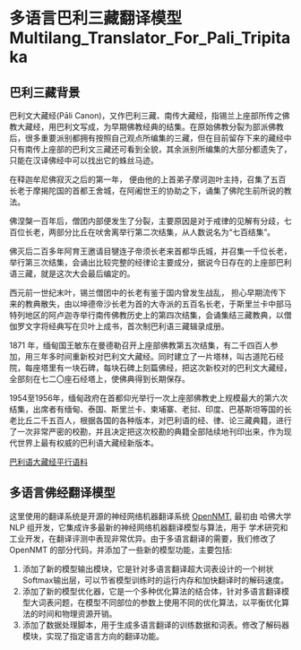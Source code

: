 # 多语言巴利三藏翻译模型 Multilang_Translator_For_Pali_Tripitaka

## 巴利三藏背景
巴利文大藏经(Pāli Canon)，又作巴利三藏、南传大藏经，指锡兰上座部所传之佛教大藏经，用巴利文写成，为早期佛教经典的结集。在原始佛教分裂为部派佛教后，很多重要派别都拥有按照自己观点所编集的三藏，但在目前留存下来的藏经中只有南传上座部的巴利文三藏还可看到全貌，其余派别所编集的大部分都遗失了，只能在汉译佛经中可以找出它的蛛丝马迹。

在释迦牟尼佛寂灭之后的第一年， 便由他的上首弟子摩诃迦叶主持，召集了五百长老于摩揭陀国的首都王舍城，在阿阇世王的协助之下，诵集了佛陀生前所说的教法。

佛涅槃一百年后，僧团内部便发生了分裂，主要原因是对于戒律的见解有分歧，七百位长老，两部分比丘在吠舍离举行第二次结集，从人数说名为“七百结集”。

佛灭后二百多年阿育王邀请目犍连子帝须长老来首都华氏城，并召集一千位长老，举行第三次结集，会诵出比较完整的经律论主要成分，据说今日存在的上座部巴利语三藏，就是这次大会最后编定的。

西元前一世纪末叶，锡兰僧团中的长老有鉴于国内曾发生战乱， 担心早期流传下来的教典散失，由以坤德帝沙长老为首的大寺派的五百名长老，于斯里兰卡中部马特列地区的阿卢迦寺举行南传佛教历史上的第四次结集，会诵集结三藏教典，以僧伽罗文字将经典写在贝叶上成书，首次制巴利语三藏辑录成册。

1871 年，缅甸国王敏东在曼德勒召开上座部佛教第五次结集，有二千四百人参加，用三年多时间重新校对巴利文大藏经。同时建立了一片塔林，叫古道陀石经院，每座塔里有一块石碑，每块石碑上刻篇佛经，把这次新校对的巴利文大藏经，全部刻在七二〇座石经塔上，使佛典得到长期保存。

1954至1956年，缅甸政府在首都仰光举行一次上座部佛教史上规模最大的第六次结集，出席者有缅甸、泰国、斯里兰卡、柬埔寨、老挝、印度、巴基斯坦等国的长老比丘二千五百人，根据各国的各种版本，对巴利语的经、律、论三藏典籍，进行了一次非常严密的校勘，并且决定把这次校勘的典籍全部陆续地刊印出来，作为现代世界上最有权威的巴利语大藏经新版本。


[巴利语大藏经平行语料](https://github.com/x39826/Pali_Tripitaka)

## 多语言佛经翻译模型
这里使用的翻译系统是开源的神经网络机器翻译系统 [OpenNMT](http://opennmt.net/), 最初由 哈佛大学 NLP 组开发，它集成许多最新的神经网络机器翻译模型与算法，用于 学术研究和工业开发，在翻译评测中表现非常优异。由于多语言翻译的需要，我们修改了OpenNMT 的部分代码，并添加了一些新的模型功能，主要包括:

1. 添加了新的模型输出模块，它是针对多语言翻译超大词表设计的一个树状Softmax输出层，可以节省模型训练时的运行内存和加快翻译时的解码速度。
2. 添加了新的模型优化器，它是一个多种优化算法的结合体，针对多语言翻译模型大词表问题，在模型不同部位的参数上使用不同的优化算法，以平衡优化算法的时间和物理资源开销。
3. 添加了数据处理脚本，用于生成多语言翻译的训练数据和词表。修改了解码器模块，实现了指定语言方向的翻译功能。

## 
